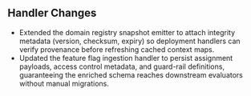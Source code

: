 ## Handler Changes

- Extended the domain registry snapshot emitter to attach integrity metadata (version, checksum, expiry) so deployment handlers can verify provenance before refreshing cached context maps.
- Updated the feature flag ingestion handler to persist assignment payloads, access control metadata, and guard-rail definitions, guaranteeing the enriched schema reaches downstream evaluators without manual migrations.
